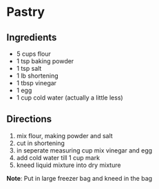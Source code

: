 # Pastry

## Ingredients
 * 5 cups flour
 * 1 tsp baking powder
 * 1 tsp salt
 * 1 lb shortening
 * 1 tbsp vinegar
 * 1 egg
 * 1 cup cold water (actually a little less)

## Directions
1. mix flour, making powder and salt
2. cut in shortening
3. in seperate measuring cup mix vinegar and egg
4. add cold water till 1 cup mark
5. kneed liquid mixture into dry mixture

**Note**: Put in large freezer bag and kneed in the bag

